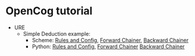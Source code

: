 # OpenCog tutorial

* URE
  * Simple Deduction example:
    * Scheme:
    [Rules and Config](samples/ure/scheme/sample-deduction.scm),
    [Forward Chainer](samples/ure/scheme/sample-fc-deduction.scm),
    [Backward Chainer](samples/ure/scheme/sample-fc-deduction.scm)
    * Python:
    [Rules and Config](samples/ure/python/sample_deduction.py),
    [Forward Chainer](samples/ure/python/sample_fc_deduction.py)
    [Backward Chainer](samples/ure/python/sample_bc_deduction.py)

